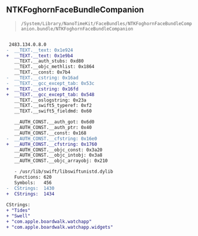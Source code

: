 ## NTKFoghornFaceBundleCompanion

> `/System/Library/NanoTimeKit/FaceBundles/NTKFoghornFaceBundleCompanion.bundle/NTKFoghornFaceBundleCompanion`

```diff

 2483.134.0.8.0
-  __TEXT.__text: 0x1e924
+  __TEXT.__text: 0x1e9b4
   __TEXT.__auth_stubs: 0xd80
   __TEXT.__objc_methlist: 0x1864
   __TEXT.__const: 0x7b4
-  __TEXT.__cstring: 0x16ad
-  __TEXT.__gcc_except_tab: 0x53c
+  __TEXT.__cstring: 0x16fd
+  __TEXT.__gcc_except_tab: 0x548
   __TEXT.__oslogstring: 0x23a
   __TEXT.__swift5_typeref: 0xf2
   __TEXT.__swift5_fieldmd: 0x60

   __AUTH_CONST.__auth_got: 0x6d0
   __AUTH_CONST.__auth_ptr: 0x40
   __AUTH_CONST.__const: 0x168
-  __AUTH_CONST.__cfstring: 0x16e0
+  __AUTH_CONST.__cfstring: 0x1760
   __AUTH_CONST.__objc_const: 0x3a20
   __AUTH_CONST.__objc_intobj: 0x3a8
   __AUTH_CONST.__objc_arrayobj: 0x210

   - /usr/lib/swift/libswiftunistd.dylib
   Functions: 620
   Symbols:   456
-  CStrings:  1430
+  CStrings:  1434
 
CStrings:
+ "Tides"
+ "Swell"
+ "com.apple.boardwalk.watchapp"
+ "com.apple.boardwalk.watchapp.widgets"

```
